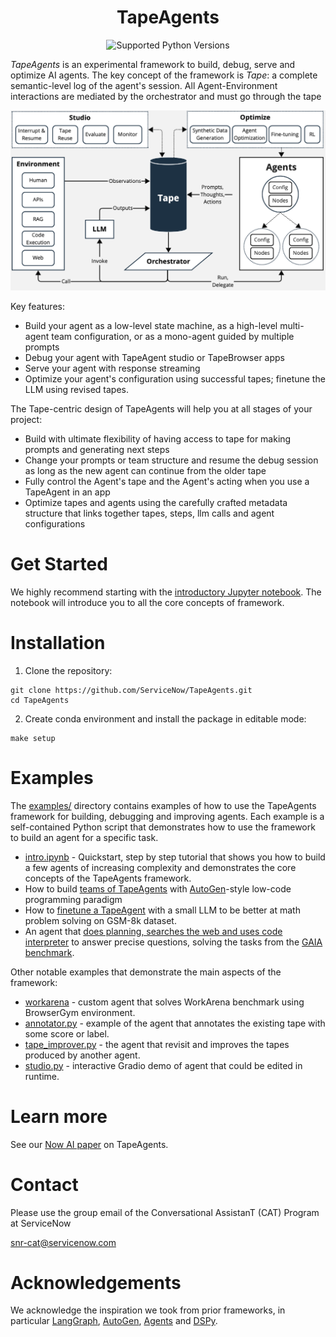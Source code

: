 <div align="center">

# TapeAgents

![Supported Python Versions](https://img.shields.io/badge/python-3.10%20%7C%203.11%20%7C%203.12-blue)

</div>

*TapeAgents* is an experimental framework to build, debug, serve and optimize AI agents. The key concept of the framework is *Tape*: a complete semantic-level log of the agent's session. All Agent-Environment interactions are mediated by the orchestrator and must go through the tape

![image](/assets/overview.png)

Key features:
- Build your agent as a low-level state machine, as a high-level multi-agent team configuration, or as a mono-agent guided by multiple prompts
- Debug your agent with TapeAgent studio or TapeBrowser apps
- Serve your agent with response streaming
- Optimize your agent's configuration using successful tapes; finetune the LLM using revised tapes.

The Tape-centric design of TapeAgents will help you at all stages of your project:
- Build with ultimate flexibility of having access to tape for making prompts and generating next steps
- Change your prompts or team structure and resume  the debug session as long as the new agent can continue from the older tape
- Fully control the Agent's tape and the Agent's acting when you use a TapeAgent in an app
- Optimize tapes and agents using the carefully crafted metadata structure that links together tapes, steps, llm calls and agent configurations

# Get Started

We highly recommend starting with the [introductory Jupyter notebook](/intro.ipynb). The notebook will introduce you to all the core concepts of framework. 

# Installation

1. Clone the repository:
```
git clone https://github.com/ServiceNow/TapeAgents.git
cd TapeAgents
```

2. Create conda environment and install the package in editable mode:
```
make setup
```

# Examples

The [examples/](examples/) directory contains examples of how to use the TapeAgents framework for building, debugging and improving agents. Each example is a self-contained Python script that demonstrates how to use the framework to build an agent for a specific task.

- [intro.ipynb](intro.ipynb) - Quickstart, step by step tutorial that shows you how to build a few agents of increasing complexity and demonstrates the core concepts of the TapeAgents framework.
- How to build [teams of TapeAgents](examples/data_science.py) with [AutoGen](https://github.com/microsoft/autogen)-style low-code programming paradigm
- How to [finetune a TapeAgent](examples/gsm8k_tuning) with a small LLM to be better at math problem solving on GSM-8k dataset.
- An agent that [does planning, searches the web and uses code interpreter](examples/gaia_agent) to answer precise questions, solving the tasks from the [GAIA benchmark](https://huggingface.co/spaces/gaia-benchmark/leaderboard).

Other notable examples that demonstrate the main aspects of the framework:
- [workarena](examples/workarena) - custom agent that solves WorkArena benchmark using BrowserGym environment.
- [annotator.py](annotator.py) - example of the agent that annotates the existing tape with some score or label.
- [tape_improver.py](examples/tape_improver.py) - the agent that revisit and improves the tapes produced by another agent.
- [studio.py](examples/studio.py) - interactive Gradio demo of agent that could be edited in runtime.



# Learn more 

See our [Now AI paper](https://servicenow.sharepoint.com/sites/snrcat/Shared%20Documents/Forms/AllItems.aspx?id=%2Fsites%2Fsnrcat%2FShared%20Documents%2FTapeAgents%2FTapeAgents%5F2024nowai%2Epdf&parent=%2Fsites%2Fsnrcat%2FShared%20Documents%2FTapeAgents&p=true&ga=1) on TapeAgents.

# Contact

Please use the group email of the Conversational AssistanT (CAT) Program at ServiceNow

snr-cat@servicenow.com

# Acknowledgements

We acknowledge the inspiration we took from prior frameworks, in particular [LangGraph](https://github.com/langchain-ai/langgraph), [AutoGen](https://github.com/microsoft/autogen), [Agents](https://github.com/aiwaves-cn/agents) and [DSPy](https://github.com/stanfordnlp/dspy).


